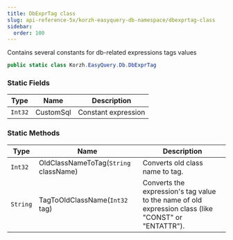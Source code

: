 ```yaml
---
title: DbExprTag class
slug: api-reference-5x/korzh-easyquery-db-namespace/dbexprtag-class
sidebar:
  order: 100
---
```


Contains several constants for db-related expressions tags values
```csharp
public static class Korzh.EasyQuery.Db.DbExprTag

```

### Static Fields

| Type | Name | Description | 
| --- | --- | --- | 
| `Int32` | CustomSql | Constant expression | 


### Static Methods

| Type | Name | Description | 
| --- | --- | --- | 
| `Int32` | OldClassNameToTag(`String` className) | Converts old class name to tag. | 
| `String` | TagToOldClassName(`Int32` tag) | Converts the expression's tag value to the name of old expression class (like "CONST" or "ENTATTR"). |
